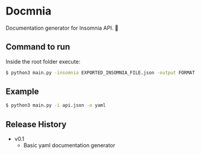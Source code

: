 # Docmnia
Documentation generator for Insomnia API. 🐍

## Command to run
Inside the root folder execute:
```sh
$ python3 main.py -insomnia EXPORTED_INSOMNIA_FILE.json -output FORMAT
```
## Example

```sh
$ python3 main.py -i api.json -o yaml
```
## Release History

* v0.1
  * Basic yaml documentation generator